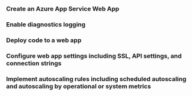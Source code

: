 ### Create an Azure App Service Web App

### Enable diagnostics logging

### Deploy code to a web app

### Configure web app settings including SSL, API settings, and connection strings

### Implement autoscaling rules including scheduled autoscaling and autoscaling by operational or system metrics 